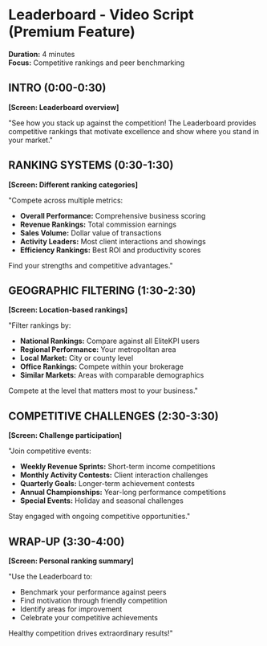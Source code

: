 # Leaderboard - Video Script (Premium Feature)
**Duration:** 4 minutes  
**Focus:** Competitive rankings and peer benchmarking

## INTRO (0:00-0:30)
**[Screen: Leaderboard overview]**

"See how you stack up against the competition! The Leaderboard provides competitive rankings that motivate excellence and show where you stand in your market."

## RANKING SYSTEMS (0:30-1:30)
**[Screen: Different ranking categories]**

"Compete across multiple metrics:
- **Overall Performance:** Comprehensive business scoring
- **Revenue Rankings:** Total commission earnings
- **Sales Volume:** Dollar value of transactions
- **Activity Leaders:** Most client interactions and showings
- **Efficiency Rankings:** Best ROI and productivity scores

Find your strengths and competitive advantages."

## GEOGRAPHIC FILTERING (1:30-2:30)
**[Screen: Location-based rankings]**

"Filter rankings by:
- **National Rankings:** Compare against all EliteKPI users
- **Regional Performance:** Your metropolitan area
- **Local Market:** City or county level
- **Office Rankings:** Compete within your brokerage
- **Similar Markets:** Areas with comparable demographics

Compete at the level that matters most to your business."

## COMPETITIVE CHALLENGES (2:30-3:30)
**[Screen: Challenge participation]**

"Join competitive events:
- **Weekly Revenue Sprints:** Short-term income competitions
- **Monthly Activity Contests:** Client interaction challenges
- **Quarterly Goals:** Longer-term achievement contests
- **Annual Championships:** Year-long performance competitions
- **Special Events:** Holiday and seasonal challenges

Stay engaged with ongoing competitive opportunities."

## WRAP-UP (3:30-4:00)
**[Screen: Personal ranking summary]**

"Use the Leaderboard to:
- Benchmark your performance against peers
- Find motivation through friendly competition
- Identify areas for improvement
- Celebrate your competitive achievements

Healthy competition drives extraordinary results!"